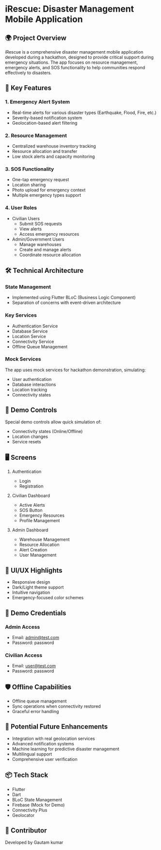 # iRescue: Disaster Management Mobile Application

## 🌍 Project Overview

iRescue is a comprehensive disaster management mobile application developed during a hackathon, designed to provide critical support during emergency situations. The app focuses on resource management, emergency alerts, and SOS functionality to help communities respond effectively to disasters.

## 🚀 Key Features

### 1. Emergency Alert System
- Real-time alerts for various disaster types (Earthquake, Flood, Fire, etc.)
- Severity-based notification system
- Geolocation-based alert filtering

### 2. Resource Management
- Centralized warehouse inventory tracking
- Resource allocation and transfer
- Low stock alerts and capacity monitoring

### 3. SOS Functionality
- One-tap emergency request
- Location sharing
- Photo upload for emergency context
- Multiple emergency types support

### 4. User Roles
- Civilian Users
  - Submit SOS requests
  - View alerts
  - Access emergency resources
- Admin/Government Users
  - Manage warehouses
  - Create and manage alerts
  - Coordinate resource allocation

## 🛠 Technical Architecture

### State Management
- Implemented using Flutter BLoC (Business Logic Component)
- Separation of concerns with event-driven architecture

### Key Services
- Authentication Service
- Database Service
- Location Service
- Connectivity Service
- Offline Queue Management

### Mock Services
The app uses mock services for hackathon demonstration, simulating:
- User authentication
- Database interactions
- Location tracking
- Connectivity states

## 🔧 Demo Controls

Special demo controls allow quick simulation of:
- Connectivity states (Online/Offline)
- Location changes
- Service resets

## 🖥 Screens

1. Authentication
   - Login
   - Registration

2. Civilian Dashboard
   - Active Alerts
   - SOS Button
   - Emergency Resources
   - Profile Management

3. Admin Dashboard
   - Warehouse Management
   - Resource Allocation
   - Alert Creation
   - User Management

## 📱 UI/UX Highlights
- Responsive design
- Dark/Light theme support
- Intuitive navigation
- Emergency-focused color schemes

## 🚦 Demo Credentials

### Admin Access
- Email: admin@test.com
- Password: password

### Civilian Access
- Email: user@test.com
- Password: password

## 🛡️ Offline Capabilities
- Offline queue management
- Sync operations when connectivity restored
- Graceful error handling



## 🔮 Potential Future Enhancements
- Integration with real geolocation services
- Advanced notification systems
- Machine learning for predictive disaster management
- Multilingual support
- Comprehensive user verification

## 📦 Tech Stack
- Flutter
- Dart
- BLoC State Management
- Firebase (Mock for Demo)
- Connectivity Plus
- Geolocator



## 👥 Contributor
Developed by Gautam kumar 